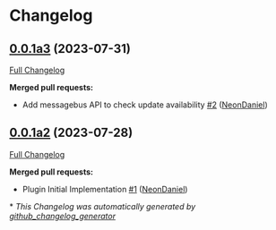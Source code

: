 # Changelog

## [0.0.1a3](https://github.com/NeonGeckoCom/neon-phal-plugin-device-updater/tree/0.0.1a3) (2023-07-31)

[Full Changelog](https://github.com/NeonGeckoCom/neon-phal-plugin-device-updater/compare/0.0.1a2...0.0.1a3)

**Merged pull requests:**

- Add messagebus API to check update availability [\#2](https://github.com/NeonGeckoCom/neon-phal-plugin-device-updater/pull/2) ([NeonDaniel](https://github.com/NeonDaniel))

## [0.0.1a2](https://github.com/NeonGeckoCom/neon-phal-plugin-device-updater/tree/0.0.1a2) (2023-07-28)

[Full Changelog](https://github.com/NeonGeckoCom/neon-phal-plugin-device-updater/compare/b8be47ee79c26933a50c9e8a79cf0f358578628f...0.0.1a2)

**Merged pull requests:**

- Plugin Initial Implementation [\#1](https://github.com/NeonGeckoCom/neon-phal-plugin-device-updater/pull/1) ([NeonDaniel](https://github.com/NeonDaniel))



\* *This Changelog was automatically generated by [github_changelog_generator](https://github.com/github-changelog-generator/github-changelog-generator)*
